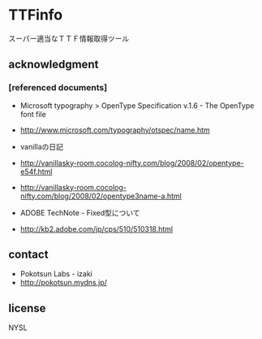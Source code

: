 TTFinfo
===========
スーパー適当なＴＴＦ情報取得ツール


## acknowledgment
### [referenced documents]

+ Microsoft typography > OpenType Specification v.1.6 - The OpenType font file
 + http://www.microsoft.com/typography/otspec/name.htm

+ vanillaの日記
 + http://vanillasky-room.cocolog-nifty.com/blog/2008/02/opentype-e54f.html
 + http://vanillasky-room.cocolog-nifty.com/blog/2008/02/opentype3name-a.html

+ ADOBE TechNote - Fixed型について
 + http://kb2.adobe.com/jp/cps/510/510318.html

## contact
+ Pokotsun Labs - izaki
+ http://pokotsun.mydns.jp/

## license

NYSL